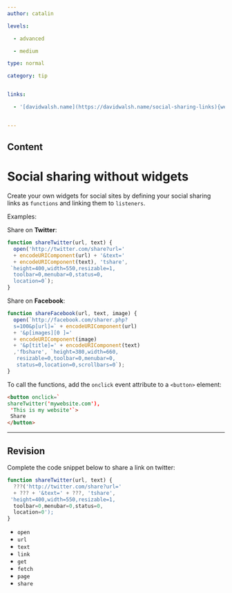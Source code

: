 ```yaml
---
author: catalin

levels:

  - advanced

  - medium

type: normal

category: tip


links:

  - '[davidwalsh.name](https://davidwalsh.name/social-sharing-links){website}'


---
```

## Content
# Social sharing without widgets

Create your own widgets for social sites by defining your social sharing links  as `functions` and linking them to `listeners`.

Examples:

Share on **Twitter**:
```javascript
function shareTwitter(url, text) {
  open('http://twitter.com/share?url='
  + encodeURIComponent(url) + '&text=' 
  + encodeURIComponent(text), 'tshare', 
 `height=400,width=550,resizable=1,
  toolbar=0,menubar=0,status=0,
  location=0`);  
}
```
Share on **Facebook**:
```javascript 
function shareFacebook(url, text, image) {
  open(`http://facebook.com/sharer.php?
  s=100&p[url]=` + encodeURIComponent(url)
  + '&p[images][0 ]=' 
  + encodeURIComponent(image)
  + '&p[title]=' + encodeURIComponent(text)
  ,'fbshare', `height=380,width=660,
   resizable=0,toolbar=0,menubar=0,
   status=0,location=0,scrollbars=0`);
}
```
To call the functions, add the `onclick` event attribute to a `<button>` element:
```html
<button onclick=`
shareTwitter('mywebsite.com'),
 'This is my website'`>
 Share
</button>
```

---
## Revision

Complete the code snippet below to share a link on twitter: 

```javascript
function shareTwitter(url, text) {
  ???('http://twitter.com/share?url='
  + ??? + '&text=' + ???, 'tshare', 
 'height=400,width=550,resizable=1,
  toolbar=0,menubar=0,status=0,
  location=0');  
}
```

* `open`
* `url`
* `text`
* `link`
* `get`
* `fetch`
* `page`
* `share`

